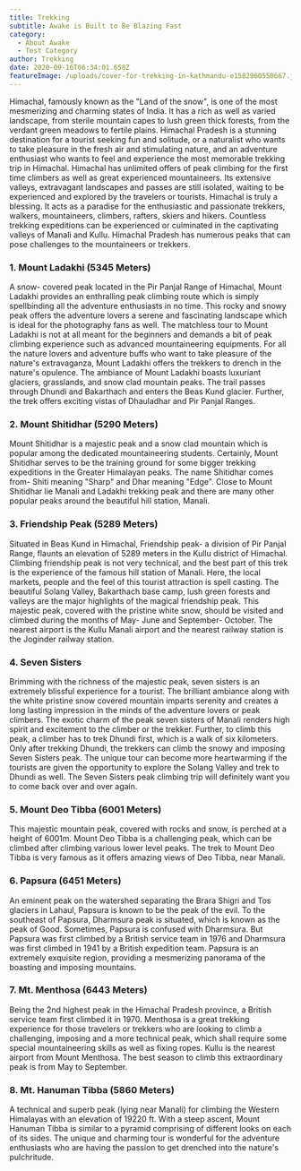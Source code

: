 ```yaml
---
title: Trekking
subtitle: Awake is Built to Be Blazing Fast
category:
  - About Awake
  - Test Category
author: Trekking
date: 2020-09-16T06:34:01.658Z
featureImage: /uploads/cover-for-trekking-in-kathmandu-e1582960550667.jpg
---
```

Himachal, famously known as the "Land of the snow", is one of the most mesmerizing and charming states of India. It has a rich as well as varied landscape, from sterile mountain capes to lush green thick forests, from the verdant green meadows to fertile plains. Himachal Pradesh is a stunning destination for a tourist seeking fun and solitude, or a naturalist who wants to take pleasure in the fresh air and stimulating nature, and an adventure enthusiast who wants to feel and experience the most memorable trekking trip in Himachal. Himachal has unlimited offers of peak climbing for the first time climbers as well as great experienced mountaineers. Its extensive valleys, extravagant landscapes and passes are still isolated, waiting to be experienced and explored by the travelers or tourists. Himachal is truly a blessing. It acts as a paradise for the enthusiastic and passionate trekkers, walkers, mountaineers, climbers, rafters, skiers and hikers. Countless trekking expeditions can be experienced or culminated in the captivating valleys of Manali and Kullu. Himachal Pradesh has numerous peaks that can pose challenges to the mountaineers or trekkers.



### 1. Mount Ladakhi (5345 Meters)

A snow- covered peak located in the Pir Panjal Range of Himachal, Mount Ladakhi provides an enthralling peak climbing route which is simply spellbinding all the adventure enthusiasts in no time. This rocky and snowy peak offers the adventure lovers a serene and fascinating landscape which is ideal for the photography fans as well. The matchless tour to Mount Ladakhi is not at all meant for the beginners and demands a bit of peak climbing experience such as advanced mountaineering equipments. For all the nature lovers and adventure buffs who want to take pleasure of the nature's extravaganza, Mount Ladakhi offers the trekkers to drench in the nature's opulence. The ambiance of Mount Ladakhi boasts luxuriant glaciers, grasslands, and snow clad mountain peaks. The trail passes through Dhundi and Bakarthach and enters the Beas Kund glacier. Further, the trek offers exciting vistas of Dhauladhar and Pir Panjal Ranges.

### 2. Mount Shitidhar (5290 Meters)

Mount Shitidhar is a majestic peak and a snow clad mountain which is popular among the dedicated mountaineering students. Certainly, Mount Shitidhar serves to be the training ground for some bigger trekking expeditions in the Greater Himalayan peaks. The name Shitidhar comes from- Shiti meaning "Sharp" and Dhar meaning "Edge". Close to Mount Shitidhar lie Manali and Ladakhi trekking peak and there are many other popular peaks around the beautiful hill station, Manali.

### 3. Friendship Peak (5289 Meters)

Situated in Beas Kund in Himachal, Friendship peak- a division of Pir Panjal Range, flaunts an elevation of 5289 meters in the Kullu district of Himachal. Climbing friendship peak is not very technical, and the best part of this trek is the experience of the famous hill station of Manali. Here, the local markets, people and the feel of this tourist attraction is spell casting. The beautiful Solang Valley, Bakarthach base camp, lush green forests and valleys are the major highlights of the magical friendship peak. This majestic peak, covered with the pristine white snow, should be visited and climbed during the months of May- June and September- October. The nearest airport is the Kullu Manali airport and the nearest railway station is the Joginder railway station.

### 4. Seven Sisters

Brimming with the richness of the majestic peak, seven sisters is an extremely blissful experience for a tourist. The brilliant ambiance along with the white pristine snow covered mountain imparts serenity and creates a long lasting impression in the minds of the adventure lovers or peak climbers. The exotic charm of the peak seven sisters of Manali renders high spirit and excitement to the climber or the trekker. Further, to climb this peak, a climber has to trek Dhundi first, which is a walk of six kilometers. Only after trekking Dhundi, the trekkers can climb the snowy and imposing Seven Sisters peak. The unique tour can become more heartwarming if the tourists are given the opportunity to explore the Solang Valley and trek to Dhundi as well. The Seven Sisters peak climbing trip will definitely want you to come back over and over again.

### 5. Mount Deo Tibba (6001 Meters)

This majestic mountain peak, covered with rocks and snow, is perched at a height of 6001m. Mount Deo Tibba is a challenging peak, which can be climbed after climbing various lower level peaks. The trek to Mount Deo Tibba is very famous as it offers amazing views of Deo Tibba, near Manali.

### 6. Papsura (6451 Meters)

An eminent peak on the watershed separating the Brara Shigri and Tos glaciers in Lahaul, Papsura is known to be the peak of the evil. To the southeast of Papsura, Dharmsura peak is situated, which is known as the peak of Good. Sometimes, Papsura is confused with Dharmsura. But Papsura was first climbed by a British service team in 1976 and Dharmsura was first climbed in 1941 by a British expedition team. Papsura is an extremely exquisite region, providing a mesmerizing panorama of the boasting and imposing mountains.

### 7. Mt. Menthosa (6443 Meters)

Being the 2nd highest peak in the Himachal Pradesh province, a British service team first climbed it in 1970. Menthosa is a great trekking experience for those travelers or trekkers who are looking to climb a challenging, imposing and a more technical peak, which shall require some special mountaineering skills as well as fixing ropes. Kullu is the nearest airport from Mount Menthosa. The best season to climb this extraordinary peak is from May to September.

### 8. Mt. Hanuman Tibba (5860 Meters)

A technical and superb peak (lying near Manali) for climbing the Western Himalayas with an elevation of 19220 ft. With a steep ascent, Mount Hanuman Tibba is similar to a pyramid comprising of different looks on each of its sides. The unique and charming tour is wonderful for the adventure enthusiasts who are having the passion to get drenched into the nature's pulchritude.